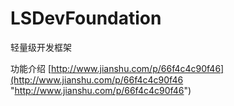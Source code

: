 # LSDevFoundation
轻量级开发框架

功能介绍 [http://www.jianshu.com/p/66f4c4c90f46](http://www.jianshu.com/p/66f4c4c90f46 "http://www.jianshu.com/p/66f4c4c90f46")
